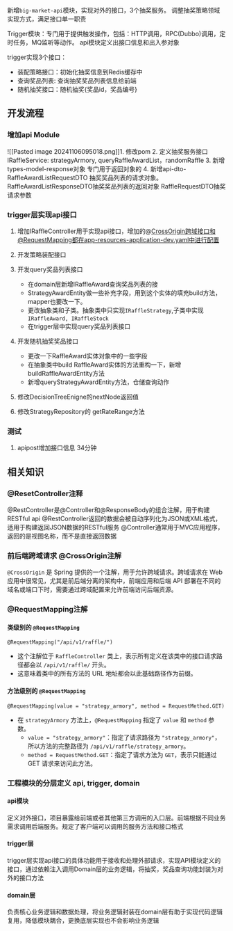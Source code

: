 新增`big-market-api`模块，实现对外的接口，3个抽奖服务。
调整抽奖策略领域实现方式，满足接口单一职责


Trigger模块：专门用于提供触发操作，包括：HTTP调用，RPC(Dubbo)调用，定时任务，MQ监听等动作。
api模块定义出接口信息和出入参对象

trigger实现3个接口：
- 装配策略接口：初始化抽奖信息到Redis缓存中
- 查询奖品列表: 查询抽奖奖品列表信息给前端
- 随机抽奖接口：随机抽奖{奖品id，奖品编号}


## 开发流程
### 增加api Module
![[Pasted image 20241106095018.png]]1. 修改pom
2. 定义抽奖服务接口 IRaffleService: strategyArmory, queryRaffleAwardList，randomRaffle
3. 新增types-model-response对象 专门用于返回对象的
4. 新增api-dto-RaffleAwardListRequestDTO 抽奖奖品列表的请求对象。 RaffleAwardListResponseDTO抽奖奖品列表的返回对象
	RaffleRequestDTO抽奖请求参数

### trigger层实现api接口
1. 增加IRaffleController用于实现api接口，增加的@CrossOrigin跨域接口和@RequestMapping都在app-resources-application-dev.yaml中进行配置
2. 开发策略装配接口
3. 开发query奖品列表接口
	- 在domain层新增IRaffleAward查询奖品列表的接
	- StrategyAwardEntity做一些补充字段，用到这个实体的填充build方法，mapper也要改一下。
	- 更改抽象类和子类。抽象类中只实现`IRaffleStrategy`,子类中实现`IRaffleAward, IRaffleStock`
	- 在trigger层中实现query奖品列表接口
4. 开发随机抽奖奖品接口
	- 更改一下RaffleAward实体对象中的一些字段
	- 在抽象类中build RaffleAward实体的方法重构一下，新增buildRaffleAwardEntity方法
	- 新增queryStrategyAwardEntity方法，仓储查询动作

1. 修改DecisionTreeEnigne的nextNode返回值
2. 修改StrategyRepository的 getRateRange方法

### 测试
1. apipost增加接口信息
34分钟

## 相关知识
### @ResetController注释
@RestController是@Controller和@ResponseBody的组合注解，用于构建RESTful api
@RestController返回的数据会被自动序列化为JSON或XML格式，适用于构建返回JSON数据的RESTful服务
@Controller通常用于MVC应用程序，返回的是视图名称，而不是直接返回数据

### 前后端跨域请求 @CrossOrigin注解
`@CrossOrigin` 是 Spring 提供的一个注解，用于允许跨域请求。跨域请求在 Web 应用中很常见，尤其是前后端分离的架构中，前端应用和后端 API 部署在不同的域名或端口下时，需要通过跨域配置来允许前端访问后端资源。

### @RequestMapping注解


#### 类级别的 `@RequestMapping`
`@RequestMapping("/api/v1/raffle/")`

- 这个注解位于 `RaffleController` 类上，表示所有定义在该类中的接口请求路径都会以 `/api/v1/raffle/` 开头。
- 这意味着类中的所有方法的 URL 地址都会以此基础路径作为前缀。

#### 方法级别的 `@RequestMapping`

`@RequestMapping(value = "strategy_armory", method = RequestMethod.GET)`

- 在 `strategyArmory` 方法上，`@RequestMapping` 指定了 `value` 和 `method` 参数。
    - `value = "strategy_armory"`：指定了请求路径为 `"strategy_armory"`，所以方法的完整路径为 `/api/v1/raffle/strategy_armory`。
    - `method = RequestMethod.GET`：指定了请求方法为 `GET`，表示只能通过 GET 请求来访问此方法。


### 工程模块的分层定义 api, trigger, domain
#### api模块
定义对外接口，项目暴露给前端或者其他第三方调用的入口层。前端根据不同业务需求调用后端服务。规定了客户端可以调用的服务方法和接口格式

#### trigger层
trigger层实现api接口的具体功能用于接收和处理外部请求，实现API模块定义的接口，通过依赖注入调用Domain层的业务逻辑，将抽奖，奖品查询功能封装为对外的接口方法

#### domain层
负责核心业务逻辑和数据处理，将业务逻辑封装在domain层有助于实现代码逻辑复用，降低模块耦合，更换底层实现也不会影响业务逻辑



